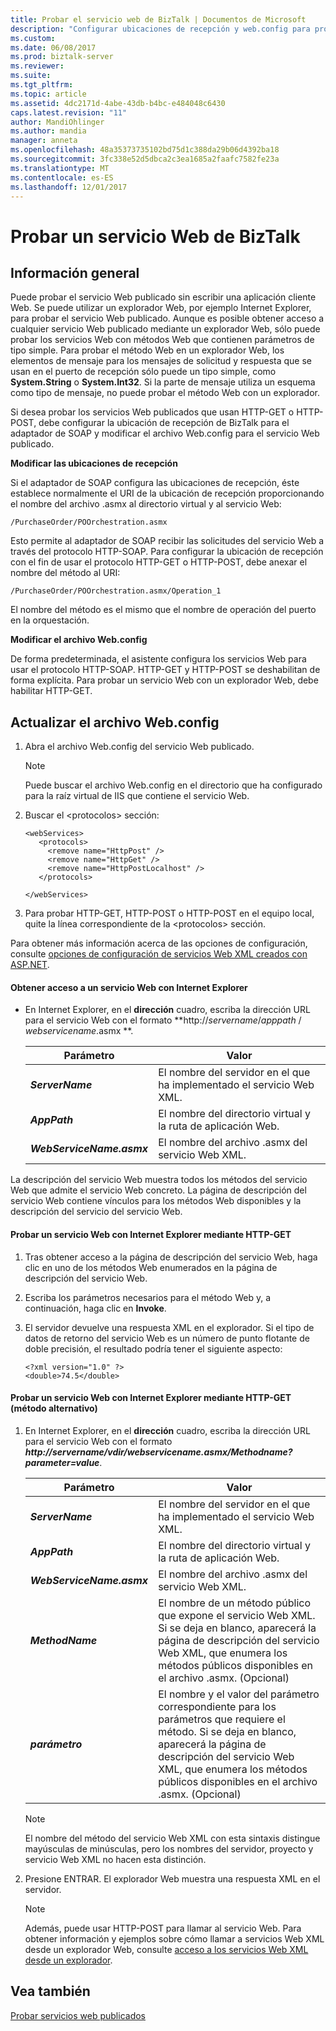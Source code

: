 ```yaml
---
title: Probar el servicio web de BizTalk | Documentos de Microsoft
description: "Configurar ubicaciones de recepción y web.config para probar el servicio web de BizTalk en un explorador web"
ms.custom: 
ms.date: 06/08/2017
ms.prod: biztalk-server
ms.reviewer: 
ms.suite: 
ms.tgt_pltfrm: 
ms.topic: article
ms.assetid: 4dc2171d-4abe-43db-b4bc-e484048c6430
caps.latest.revision: "11"
author: MandiOhlinger
ms.author: mandia
manager: anneta
ms.openlocfilehash: 48a35373735102bd75d1c388da29b06d4392ba18
ms.sourcegitcommit: 3fc338e52d5dbca2c3ea1685a2faafc7582fe23a
ms.translationtype: MT
ms.contentlocale: es-ES
ms.lasthandoff: 12/01/2017
---
```

# <a name="test-a-biztalk-web-service"></a>Probar un servicio Web de BizTalk

## <a name="overview"></a>Información general
Puede probar el servicio Web publicado sin escribir una aplicación cliente Web. Se puede utilizar un explorador Web, por ejemplo Internet Explorer, para probar el servicio Web publicado. Aunque es posible obtener acceso a cualquier servicio Web publicado mediante un explorador Web, sólo puede probar los servicios Web con métodos Web que contienen parámetros de tipo simple. Para probar el método Web en un explorador Web, los elementos de mensaje para los mensajes de solicitud y respuesta que se usan en el puerto de recepción sólo puede un tipo simple, como **System.String** o **System.Int32**. Si la parte de mensaje utiliza un esquema como tipo de mensaje, no puede probar el método Web con un explorador.  
  
 Si desea probar los servicios Web publicados que usan HTTP-GET o HTTP-POST, debe configurar la ubicación de recepción de BizTalk para el adaptador de SOAP y modificar el archivo Web.config para el servicio Web publicado.  
  
 **Modificar las ubicaciones de recepción**  
  
 Si el adaptador de SOAP configura las ubicaciones de recepción, éste establece normalmente el URI de la ubicación de recepción proporcionando el nombre del archivo .asmx al directorio virtual y al servicio Web:  
  
```  
/PurchaseOrder/POOrchestration.asmx  
```  
  
 Esto permite al adaptador de SOAP recibir las solicitudes del servicio Web a través del protocolo HTTP-SOAP. Para configurar la ubicación de recepción con el fin de usar el protocolo HTTP-GET o HTTP-POST, debe anexar el nombre del método al URI:  
  
```  
/PurchaseOrder/POOrchestration.asmx/Operation_1  
```  
  
 El nombre del método es el mismo que el nombre de operación del puerto en la orquestación.  
  
 **Modificar el archivo Web.config**  
  
 De forma predeterminada, el asistente configura los servicios Web para usar el protocolo HTTP-SOAP. HTTP-GET y HTTP-POST se deshabilitan de forma explícita. Para probar un servicio Web con un explorador Web, debe habilitar HTTP-GET.  
  
## <a name="update-the-webconfig"></a>Actualizar el archivo Web.config
  
1.  Abra el archivo Web.config del servicio Web publicado.  
  
    > [!NOTE]
    >  Puede buscar el archivo Web.config en el directorio que ha configurado para la raíz virtual de IIS que contiene el servicio Web.  
  
2.  Buscar el \<protocolos\> sección:  
  
    ```  
    <webServices>  
       <protocols>  
         <remove name="HttpPost" />  
         <remove name="HttpGet" />  
         <remove name="HttpPostLocalhost" />  
       </protocols>  
  
    </webServices>  
    ```  
  
3.  Para probar HTTP-GET, HTTP-POST o HTTP-POST en el equipo local, quite la línea correspondiente de la \<protocolos\> sección.  
  
 Para obtener más información acerca de las opciones de configuración, consulte [opciones de configuración de servicios Web XML creados con ASP.NET](https://msdn.microsoft.com/library/b2c0ew36.aspx). 
  
#### <a name="access-a-web-service-with-internet-explorer"></a>Obtener acceso a un servicio Web con Internet Explorer  
  
-   En Internet Explorer, en el **dirección** cuadro, escriba la dirección URL para el servicio Web con el formato  **http://*servername*/*apppath* / *webservicename*.asmx **.  
  
    |Parámetro|Valor|  
    |---------------|-----------|  
    |***ServerName***|El nombre del servidor en el que ha implementado el servicio Web XML.|  
    |***AppPath***|El nombre del directorio virtual y la ruta de aplicación Web.|  
    |***WebServiceName.asmx***|El nombre del archivo .asmx del servicio Web XML.|  
  
 La descripción del servicio Web muestra todos los métodos del servicio Web que admite el servicio Web concreto. La página de descripción del servicio Web contiene vínculos para los métodos Web disponibles y la descripción del servicio del servicio Web.  
  
#### <a name="test-a-web-service-with-internet-explorer-using-http-get"></a>Probar un servicio Web con Internet Explorer mediante HTTP-GET  
  
1.  Tras obtener acceso a la página de descripción del servicio Web, haga clic en uno de los métodos Web enumerados en la página de descripción del servicio Web.  
  
2.  Escriba los parámetros necesarios para el método Web y, a continuación, haga clic en **Invoke**.  
  
3.  El servidor devuelve una respuesta XML en el explorador. Si el tipo de datos de retorno del servicio Web es un número de punto flotante de doble precisión, el resultado podría tener el siguiente aspecto:  
  
    ```  
    <?xml version="1.0" ?>  
    <double>74.5</double>  
    ```  
  
#### <a name="test-a-web-service-with-internet-explorer-using-http-get-alternate-method"></a>Probar un servicio Web con Internet Explorer mediante HTTP-GET (método alternativo)  
  
1.  En Internet Explorer, en el **dirección** cuadro, escriba la dirección URL para el servicio Web con el formato ***http://servername/vdir/webservicename.asmx/Methodname?parameter=value***.  
  
    |Parámetro|Valor|  
    |---------------|-----------|  
    |***ServerName***|El nombre del servidor en el que ha implementado el servicio Web XML.|  
    |***AppPath***|El nombre del directorio virtual y la ruta de aplicación Web.|  
    |***WebServiceName.asmx***|El nombre del archivo .asmx del servicio Web XML.|  
    |***MethodName***|El nombre de un método público que expone el servicio Web XML. Si se deja en blanco, aparecerá la página de descripción del servicio Web XML, que enumera los métodos públicos disponibles en el archivo .asmx. (Opcional)|  
    |***parámetro***|El nombre y el valor del parámetro correspondiente para los parámetros que requiere el método. Si se deja en blanco, aparecerá la página de descripción del servicio Web XML, que enumera los métodos públicos disponibles en el archivo .asmx. (Opcional)|  
  
    > [!NOTE]
    >  El nombre del método del servicio Web XML con esta sintaxis distingue mayúsculas de minúsculas, pero los nombres del servidor, proyecto y servicio Web XML no hacen esta distinción.  
  
2.  Presione ENTRAR. El explorador Web muestra una respuesta XML en el servidor.  
  
    > [!NOTE]
    >  Además, puede usar HTTP-POST para llamar al servicio Web. Para obtener información y ejemplos sobre cómo llamar a servicios Web XML desde un explorador Web, consulte [acceso a los servicios Web XML desde un explorador](https://msdn.microsoft.com/library/45fez2a8.aspx).  
  
## <a name="see-also"></a>Vea también  
 [Probar servicios web publicados](../core/testing-published-web-services.md)